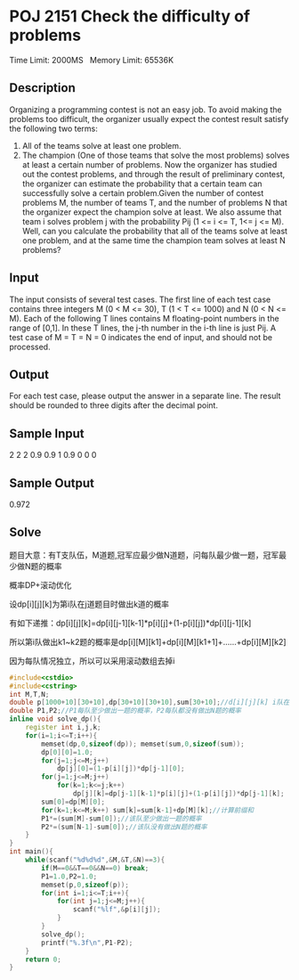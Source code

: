 # POJ 2151 Check the difficulty of problems
Time Limit: 2000MS	 	Memory Limit: 65536K
## Description

Organizing a programming contest is not an easy job. To avoid making the problems too difficult, the organizer usually expect the contest result satisfy the following two terms:
1. All of the teams solve at least one problem.
2. The champion (One of those teams that solve the most problems) solves at least a certain number of problems.
Now the organizer has studied out the contest problems, and through the result of preliminary contest, the organizer can estimate the probability that a certain team can successfully solve a certain problem.Given the number of contest problems M, the number of teams T, and the number of problems N that the organizer expect the champion solve at least. We also assume that team i solves problem j with the probability Pij (1 <= i <= T, 1<= j <= M). Well, can you calculate the probability that all of the teams solve at least one problem, and at the same time the champion team solves at least N problems?
## Input

The input consists of several test cases. The first line of each test case contains three integers M (0 < M <= 30), T (1 < T <= 1000) and N (0 < N <= M). Each of the following T lines contains M floating-point numbers in the range of [0,1]. In these T lines, the j-th number in the i-th line is just Pij. A test case of M = T = N = 0 indicates the end of input, and should not be processed.
## Output

For each test case, please output the answer in a separate line. The result should be rounded to three digits after the decimal point.
## Sample Input

2 2 2
0.9 0.9
1 0.9
0 0 0
## Sample Output

0.972
## Solve

题目大意：有T支队伍，M道题,冠军应最少做N道题，问每队最少做一题，冠军最少做N题的概率

概率DP+滚动优化

设dp[i][j][k]为第i队在j道题目时做出k道的概率

有如下递推：dp[i][j][k]=dp[i][j-1][k-1]*p[i][j]+(1-p[i][j])*dp[i][j-1][k]

所以第i队做出k1~k2题的概率是dp[i][M][k1]+dp[i][M][k1+1]+……+dp[i][M][k2]

因为每队情况独立，所以可以采用滚动数组去掉i

```cpp
#include<cstdio>
#include<cstring>
int M,T,N;
double p[1000+10][30+10],dp[30+10][30+10],sum[30+10];//d[i][j][k] i队在j题时做出K题的概率 sum[i][k] i队做出k道题的概率 滚动去i 
double P1,P2;//P1每队至少做出一题的概率，P2每队都没有做出N题的概率 
inline void solve_dp(){
	register int i,j,k;
	for(i=1;i<=T;i++){
		memset(dp,0,sizeof(dp)); memset(sum,0,sizeof(sum));
		dp[0][0]=1.0;
		for(j=1;j<=M;j++) 
			dp[j][0]=(1-p[i][j])*dp[j-1][0];
		for(j=1;j<=M;j++)
			for(k=1;k<=j;k++)
				dp[j][k]=dp[j-1][k-1]*p[i][j]+(1-p[i][j])*dp[j-1][k];
		sum[0]=dp[M][0];
		for(k=1;k<=M;k++) sum[k]=sum[k-1]+dp[M][k];//计算前缀和 
		P1*=(sum[M]-sum[0]);//该队至少做出一题的概率
		P2*=(sum[N-1]-sum[0]);//该队没有做出N题的概率
	}
}
int main(){
	while(scanf("%d%d%d",&M,&T,&N)==3){
		if(M==0&&T==0&&N==0) break;
		P1=1.0,P2=1.0;
		memset(p,0,sizeof(p));
		for(int i=1;i<=T;i++){
			for(int j=1;j<=M;j++){
				scanf("%lf",&p[i][j]);
			}
		}
		solve_dp();
		printf("%.3f\n",P1-P2);
	}
	return 0;
}
```